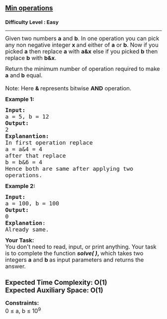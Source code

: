 <h2><a href="https://practice.geeksforgeeks.org/problems/5a7e1a52f1b7796238f9efea4c6fda389f26c327/0">Min operations</a></h2><h3>Difficulty Level : Easy</h3><hr><div class="problems_problem_content__Xm_eO"><p><span style="font-size:18px">Given two numbers <strong>a</strong>&nbsp;and <strong>b</strong>. In one operation you can pick any non negative integer<strong> x </strong>and&nbsp;either of <strong>a</strong> or <strong>b</strong>. Now if you picked <strong>a</strong> then replace <strong>a</strong> with <strong>a&amp;x</strong> else if you picked <strong>b</strong> then replace <strong>b</strong> with <strong>b&amp;x</strong>.</span></p>

<p><span style="font-size:18px">Return the minimum number of operation required to make <strong>a</strong> and<strong> b</strong> equal.<br>
<br>
Note: Here <strong>&amp; </strong>represents bitwise <strong>AND</strong> operation.</span></p>

<p><span style="font-size:18px"><strong>Example 1:</strong></span></p>

<pre><span style="font-size:18px"><strong>Input:
</strong>a = 5, b = 12
<strong>Output:</strong>
2
<strong>Explanantion:</strong>
In first operation replace 
a = a&amp;4 = 4
after that replace 
b = b&amp;6 = 4
Hence both are same after applying two
operations.
</span></pre>

<p><span style="font-size:18px"><strong>Example 2:</strong></span></p>

<pre><span style="font-size:18px"><strong>Input:</strong> 
a = 100, b = 100
<strong>Output:</strong> 
0
<strong>Explanation</strong>: 
Already same.</span></pre>

<p><span style="font-size:18px"><strong>Your Task:</strong><br>
You don't need to read, input, or print anything. Your task is to complete the function <strong><em>solve( )</em>,&nbsp;</strong>which takes two integers <strong>a</strong> and <strong>b&nbsp;</strong>as input parameters and returns the answer.</span></p>

<h2>Expected Time Complexity:&nbsp;O(1)<br>
Expected Auxiliary Space:&nbsp;O(1)</h2>

<p><span style="font-size:18px"><strong>Constraints:</strong><br>
0 ≤ a, b ≤ 10<sup>9</sup></span></p>
</div>